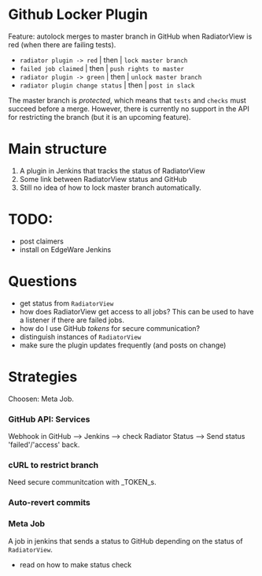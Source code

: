 # Github Locker Plugin

Feature: autolock merges to master branch in GitHub when RadiatorView is red
(when there are failing tests).

- `radiator plugin -> red` | then | `lock master branch`
- `failed job claimed` | then | `push rights to master`
- `radiator plugin -> green` | then | `unlock master branch`
- `radiator plugin change status` | then | `post in slack`

The master branch is _protected_, which means that `tests` and `checks` must
succeed before a merge. However, there is currently no support in the API for
restricting the branch (but it is an upcoming feature).

# Main structure

1. A plugin in Jenkins that tracks the status of RadiatorView
2. Some link between RadiatorView status and GitHub
3. Still no idea of how to lock master branch automatically.

# TODO:
- post claimers
- install on EdgeWare Jenkins

# Questions
- get status from `RadiatorView`
- how does RadiatorView get access to all jobs? This can be used to have a listener if there are failed jobs.
- how do I use GitHub _tokens_ for secure communication?
- distinguish instances of `RadiatorView`
- make sure the plugin updates frequently (and posts on change)

# Strategies
Choosen: Meta Job.
### GitHub API: Services
Webhook in GitHub --> Jenkins --> check Radiator Status --> Send status
'failed'/'access' back.
### cURL to restrict branch
Need secure communitcation with _TOKEN_s.
### Auto-revert commits
### Meta Job
A job in jenkins that sends a status to GitHub depending on the status of
`RadiatorView`.
- read on how to make status check

